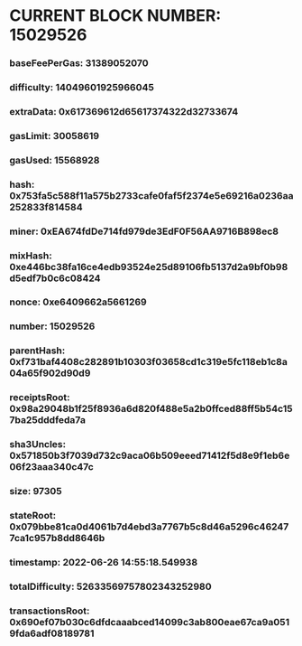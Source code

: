 # CURRENT BLOCK NUMBER: 15029526

### baseFeePerGas: 31389052070
### difficulty: 14049601925966045
### extraData: 0x617369612d65617374322d32733674
### gasLimit: 30058619
### gasUsed: 15568928
### hash: 0x753fa5c588f11a575b2733cafe0faf5f2374e5e69216a0236aa252833f814584
### miner: 0xEA674fdDe714fd979de3EdF0F56AA9716B898ec8
### mixHash: 0xe446bc38fa16ce4edb93524e25d89106fb5137d2a9bf0b98d5edf7b0c6c08424
### nonce: 0xe6409662a5661269
### number: 15029526
### parentHash: 0xf731baf4408c282891b10303f03658cd1c319e5fc118eb1c8a04a65f902d90d9
### receiptsRoot: 0x98a29048b1f25f8936a6d820f488e5a2b0ffced88ff5b54c157ba25dddfeda7a
### sha3Uncles: 0x571850b3f7039d732c9aca06b509eeed71412f5d8e9f1eb6e06f23aaa340c47c
### size: 97305
### stateRoot: 0x079bbe81ca0d4061b7d4ebd3a7767b5c8d46a5296c462477ca1c957b8dd8646b
### timestamp: 2022-06-26 14:55:18.549938
### totalDifficulty: 52633569757802343252980
### transactionsRoot: 0x690ef07b030c6dfdcaaabced14099c3ab800eae67ca9a0519fda6adf08189781
